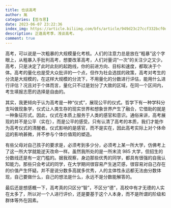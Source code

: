 ```yaml
---
title: 也谈高考
author: 胤
categories: [哲与思]
date: 2023-06-07 23:22:36
index_img: https://article.biliimg.com/bfs/article/949d23c27ccf332bcf0d012b1935bb869dd64e65.jpg@500w.webp
description: 正逢高考季，浅谈高考。
comment: true
---
```


高考，可以说是一次粗暴的大规模量化考核。人们的注意力总是放在“粗暴”这个字眼上，从粗暴入手批判高考，想要改革高考，人们对量词“一次”的关注少之又少。高考，只是决定了此时此刻的起跑线，你的前进方向、目标和速度，都取决于个体。高考的量化也是受大众批评的一个点，但作为社会选拔的政策，高考对考生的分流是大规模的，在这样大规模的分流下，不用量化的分数进行评估，能用什么进行评估？况且对于个体而言，量化只不过是划分了大致的区域，在同一个区间内，考生填报志愿的选择是自由的。

其实，我更倾向于认为高考是一种“仪式”，展现公平的仪式。哲学下有一种学科分支叫做现象学，仪式让人类生存的现实世界和想象世界产生了融合，它借助的就是一种象征形式。因此，仪式在本质上服务于人类的感官和意识。通俗来讲，高考展现的并不是公平（实在），而是公平的感受。只有认清了高考的本质，我们才能作为高考仪式的清醒者。仪式影响的是感官，而不是实在，因此高考实际上对个体命运的影响甚微，并不参与个体价值观的塑造。

有些父母对自己孩子的要求是，必须考到多少分，必须考上某一所大学，仿佛考上了这一所大学就能逆天改命一样。虽然我所处的是一所末流 985 大学，但招生的分数线还是有一定门槛的。据我观察，身边那些优秀的同学，都具有很强的自我认知能力。那些只会考试的同学，在大学期间很容易产生迷茫感，很容易对自己存在的价值产生怀疑。并不是说分数多高就多优秀，人的主体性永远都无法由分数体现，自己要做什么，自己的想法是什么，永远不是分数能解答的。

最后还是想感概一下，高考真的只区分“智”，不区分“德”，高校中有才无德的人实在太多了，所以对一个人进行评价，还是要基于这个人本身，而不是所谓的阶级和群体等外在因素。